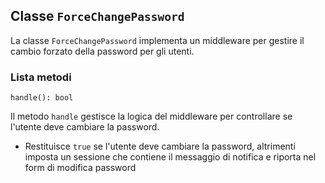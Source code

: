 ## Classe `ForceChangePassword`

La classe `ForceChangePassword`  implementa un middleware per gestire il cambio forzato della password per gli utenti.

### Lista metodi

```
handle(): bool
```

Il metodo `handle` gestisce la logica del middleware per controllare se l'utente deve cambiare la password.

* Restituisce `true` se l'utente deve cambiare la password, altrimenti imposta un sessione che contiene il messaggio di notifica e riporta nel form di modifica password
